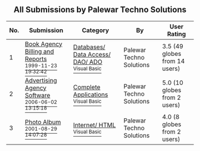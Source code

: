﻿<div align="center">

## All Submissions by Palewar Techno Solutions

</div>

No.  | Submission | Category | By   | User Rating
---- | ---------- | -------- | ---- | -----------
1 | [Book Agency Billing and Reports<br /><sup>1999-11-23 19:32:42</sup>](https://github.com/Planet-Source-Code/palewar-techno-solutions-book-agency-billing-and-reports__1-4992) | [Databases/ Data Access/ DAO/ ADO<br /><sup>Visual Basic</sup>](../ByCategory/databases-data-access-dao-ado__1-6.md) | Palewar Techno Solutions | 3.5 (49 globes from 14 users)
2 | [Advertising Agency Software<br /><sup>2006-06-02 13:15:18</sup>](https://github.com/Planet-Source-Code/palewar-techno-solutions-advertising-agency-software__1-65542) | [Complete Applications<br /><sup>Visual Basic</sup>](../ByCategory/complete-applications__1-27.md) | Palewar Techno Solutions | 5.0 (10 globes from 2 users)
3 | [Photo Album<br /><sup>2001-08-29 14:07:28</sup>](https://github.com/Planet-Source-Code/palewar-techno-solutions-photo-album__1-26771) | [Internet/ HTML<br /><sup>Visual Basic</sup>](../ByCategory/internet-html__1-34.md) | Palewar Techno Solutions | 4.0 (8 globes from 2 users)
